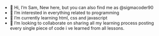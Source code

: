 - 👋 Hi, I’m Sam, New here, but you can also find me as @sigmacoder90
- 👀 I’m interested in everything related to programming
- 🌱 I’m currently learning html, css and javascript
- 💞️ I’m looking to collaborate on sharing all my learning process posting every single piece of code i ve learned from all lessons.
